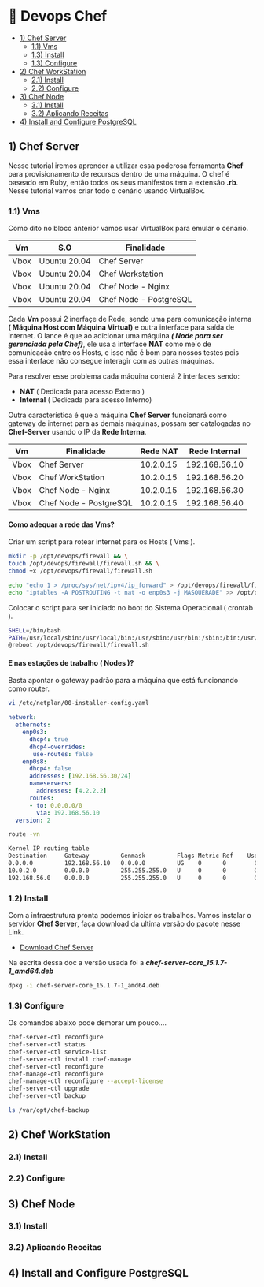 # 🚀 Devops Chef

- [1) Chef Server](#1-chef-server)
  - [1.1) Vms](#11-vms)
  - [1.3) Install](#13-install)
  - [1.3) Configure](#13-configure)
- [2) Chef WorkStation](#2-chef-workstation)
  - [2.1) Install](#21-install)
  - [2.2) Configure](#22-configure)
- [3) Chef Node](#2-chef-node)
  - [3.1) Install](#31-install)
  - [3.2) Aplicando Receitas](#32-aplicando-receitas)
- [4) Install and Configure PostgreSQL](#4-Install-and-configure-postgresql)

## 1) Chef Server

Nesse tutorial iremos aprender a utilizar essa poderosa ferramenta **Chef** para provisionamento de recursos dentro de uma máquina. O chef é baseado em Ruby, então todos os seus manifestos tem a extensão **.rb**. Nesse tutorial vamos criar todo o cenário usando VirtualBox.

### 1.1) Vms

Como dito no bloco anterior vamos usar VirtualBox para emular o cenário.

| Vm | S.O | Finalidade
| --- | --- | --- |
| Vbox | Ubuntu 20.04 | Chef Server
| Vbox | Ubuntu 20.04 | Chef Workstation
| Vbox | Ubuntu 20.04 | Chef Node - Nginx
| Vbox | Ubuntu 20.04 | Chef Node - PostgreSQL

Cada **Vm** possui 2 inerfaçe de Rede, sendo uma para comunicação interna **( Máquina Host com Máquina Virtual)** e outra interface para saída de internet. O lance é que ao adicionar uma máquina ***( Node para ser gerenciada pela Chef)***, ele usa a interface **NAT** como meio de comunicação entre os Hosts, e isso não é bom para nossos testes pois essa interface não consegue interagir com as outras máquinas.

Para resolver esse problema cada máquina conterá 2 interfaces sendo:
 - **NAT** ( Dedicada para acesso Externo )
 - **Internal** ( Dedicada para acesso Interno)

Outra característica é que a máquina **Chef Server** funcionará como gateway de internet para as demais máquinas, possam ser catalogadas no **Chef-Server** usando o IP da **Rede Interna**.

| Vm | Finalidade | Rede NAT | Rede Internal
| --- | --- | --- | --- |
| Vbox | Chef Server | 10.2.0.15 | 192.168.56.10
| Vbox | Chef WorkStation | 10.2.0.15 | 192.168.56.20
| Vbox | Chef Node - Nginx | 10.2.0.15 | 192.168.56.30
| Vbox | Chef Node - PostgreSQL | 10.2.0.15 | 192.168.56.40

#### Como adequar a rede das Vms?

Criar um script para rotear internet para os Hosts ( Vms ).

```bash
mkdir -p /opt/devops/firewall && \
touch /opt/devops/firewall/firewall.sh && \
chmod +x /opt/devops/firewall/firewall.sh

echo "echo 1 > /proc/sys/net/ipv4/ip_forward" > /opt/devops/firewall/firewall.sh
echo "iptables -A POSTROUTING -t nat -o enp0s3 -j MASQUERADE" >> /opt/devops/firewall/firewall.sh
```

Colocar o script para ser iniciado no boot do Sistema Operacional ( crontab ).

```bash
SHELL=/bin/bash
PATH=/usr/local/sbin:/usr/local/bin:/usr/sbin:/usr/bin:/sbin:/bin:/usr/games:/usr/local/games:/snap/bin
@reboot /opt/devops/firewall/firewall.sh
```

#### E nas estações de trabalho ( Nodes )?

Basta apontar o gateway padrão para a máquina que está funcionando como router.

```bash
vi /etc/netplan/00-installer-config.yaml
```

```yml
network:
  ethernets:
    enp0s3:
      dhcp4: true
      dhcp4-overrides:
       use-routes: false
    enp0s8:
      dhcp4: false
      addresses: [192.168.56.30/24]
      nameservers:
        addresses: [4.2.2.2]
      routes:
      - to: 0.0.0.0/0
        via: 192.168.56.10
  version: 2
```

```bash
route -vn
```

```bash
Kernel IP routing table
Destination     Gateway         Genmask         Flags Metric Ref    Use Iface
0.0.0.0         192.168.56.10   0.0.0.0         UG    0      0        0 enp0s8
10.0.2.0        0.0.0.0         255.255.255.0   U     0      0        0 enp0s3
192.168.56.0    0.0.0.0         255.255.255.0   U     0      0        0 enp0s8
```

### 1.2) Install

Com a infraestrutura pronta podemos iniciar os trabalhos. Vamos instalar o servidor **Chef Server**, faça download da ultima versão do pacote nesse Link.

* [Download Chef Server](https://www.chef.io/downloads/tools/infra-server)

Na escrita dessa doc a versão usada foi a ***chef-server-core_15.1.7-1_amd64.deb***

```bash
dpkg -i chef-server-core_15.1.7-1_amd64.deb
```

### 1.3) Configure

Os comandos abaixo pode demorar um pouco....

```bash
chef-server-ctl reconfigure
chef-server-ctl status
chef-server-ctl service-list
chef-server-ctl install chef-manage
chef-server-ctl reconfigure
chef-manage-ctl reconfigure
chef-manage-ctl reconfigure --accept-license
chef-server-ctl upgrade
chef-server-ctl backup
```

```bash
ls /var/opt/chef-backup
```

## 2) Chef WorkStation
### 2.1) Install
### 2.2) Configure

## 3) Chef Node
### 3.1) Install
### 3.2) Aplicando Receitas

## 4) Install and Configure PostgreSQL
